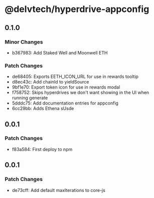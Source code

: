 # @delvtech/hyperdrive-appconfig

## 0.1.0

### Minor Changes

- b367983: Add Staked Well and Moonwell ETH

### Patch Changes

- de68405: Exports EETH_ICON_URL for use in rewards tooltip
- d8ec43c: Add chainId to yieldSource
- 9bf1e70: Export token icon for use in rewards modal
- f758752: Skips hyperdrives we don't want showing in the UI when running generate
- 5dddc75: Add documentation entries for appconfig
- 6cc29bb: Adds Ethena sUsde

## 0.0.1

### Patch Changes

- f83a584: First deploy to npm

## 0.0.1

### Patch Changes

- de73cff: Add default maxIterations to core-js
